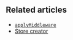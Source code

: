 ## Related articles

- [`applyMiddleware`](https://redux.js.org/api/applymiddleware)
- [Store creator](https://redux.js.org/glossary#store-creator)

